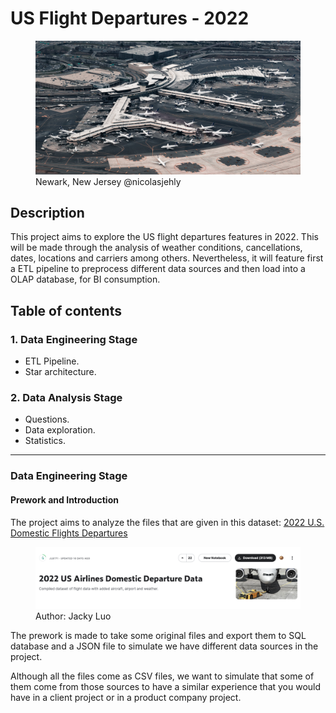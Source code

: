 # US Flight Departures - 2022
<figure>
    <img src="img/nicolas-jehly-6WImwokn8dA-unsplash.jpg"
         alt="Newark Airport">
    <figcaption>Newark, New Jersey @nicolasjehly</figcaption>
</figure>

## Description
This project aims to explore the US flight departures features in 2022. This will be made through the analysis of weather conditions, cancellations, dates, locations and carriers among others. Nevertheless, it will feature first a ETL pipeline to preprocess different data sources and then load into a OLAP database, for BI consumption.

## Table of contents
### 1. Data Engineering Stage
- ETL Pipeline.
- Star architecture.

### 2. Data Analysis Stage
- Questions.
- Data exploration.
- Statistics.
---

### Data Engineering Stage
#### Prework and Introduction
The project aims to analyze the files that are given in this dataset:
[2022 U.S. Domestic Flights Departures](https://www.kaggle.com/datasets/jl8771/2022-us-airlines-domestic-departure-data)
<figure>
    <img src="img/Screenshot 2023-04-20 at 12.39.04 PM.png"
         alt="Newark Airport">
    <figcaption>Author: Jacky Luo</figcaption>
</figure>
The prework is made to take some original files and export them to SQL database and a JSON file
to simulate we have different data sources in the project.

Although all the files come as CSV files, we want to simulate that some of them come from
those sources to have a similar experience that you would have in a client project
 or in a product company project.
